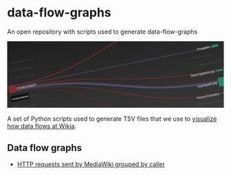 # data-flow-graphs
An open repository with scripts used to generate data-flow-graphs

![](https://raw.githubusercontent.com/macbre/data-flow-graph/master/docs/data-flow-example.png)

A set of Python scripts used to generate TSV files that we use to [visualize how data flows at Wikia](https://github.com/macbre/data-flow-graph).

## Data flow graphs

* [HTTP requests sent by MediaWiki grouped by caller](https://gist.github.com/macbre/3ac2c20a4e059ab263c4c92507d18e26)
